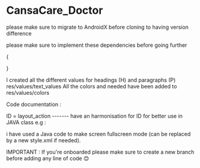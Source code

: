# CansaCare_Doctor

please make sure to migrate to AndroidX before cloning to having version difference

please make sure to implement these dependencies before going further 

{

}

I created all the different values for headings (H) and paragraphs (P) res/values/text_values
All the colors and needed have been added to res/values/colors

Code documentation : 

ID = layout_action ------- have an harmonisation for ID for better use in JAVA class
e.g : 




i have used a Java code to make screen fullscreen mode (can be replaced by a new style.xml if needed).

IMPORTANT : If you're onboarded please make sure to create a new branch before adding any line of code 😊



